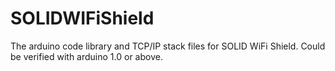 SOLIDWIFiShield
===============

The arduino code library and TCP/IP stack files for SOLID WiFi Shield. Could be verified with arduino 1.0 or above.
